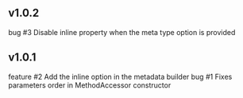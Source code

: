 v1.0.2
------
bug #3 Disable inline property when the meta type option is provided


v1.0.1
------
feature #2 Add the inline option in the metadata builder
bug #1 Fixes parameters order in MethodAccessor constructor
